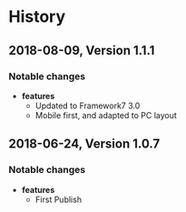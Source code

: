 # History

## 2018-08-09, Version 1.1.1

### Notable changes

* **features**
  * Updated to Framework7 3.0
  * Mobile first, and adapted to PC layout


## 2018-06-24, Version 1.0.7

### Notable changes

* **features**
  * First Publish

